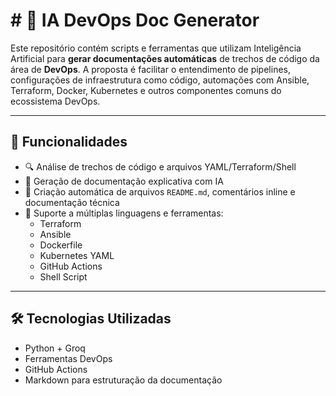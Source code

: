 # # 📘 IA DevOps Doc Generator

Este repositório contém scripts e ferramentas que utilizam Inteligência Artificial para **gerar documentações automáticas** de trechos de código da área de **DevOps**. A proposta é facilitar o entendimento de pipelines, configurações de infraestrutura como código, automações com Ansible, Terraform, Docker, Kubernetes e outros componentes comuns do ecossistema DevOps.

---

## 🚀 Funcionalidades

- 🔍 Análise de trechos de código e arquivos YAML/Terraform/Shell
- 🧠 Geração de documentação explicativa com IA
- 📄 Criação automática de arquivos `README.md`, comentários inline e documentação técnica
- 🔄 Suporte a múltiplas linguagens e ferramentas: 
  - Terraform
  - Ansible
  - Dockerfile
  - Kubernetes YAML
  - GitHub Actions
  - Shell Script

---

## 🛠 Tecnologias Utilizadas

- Python + Groq
- Ferramentas DevOps
- GitHub Actions
- Markdown para estruturação da documentação


